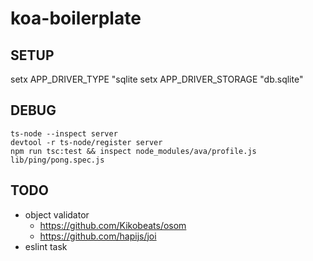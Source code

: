 koa-boilerplate
===============

SETUP
---
setx APP_DRIVER_TYPE "sqlite
setx APP_DRIVER_STORAGE "db.sqlite"

DEBUG
---
```
ts-node --inspect server
devtool -r ts-node/register server
npm run tsc:test && inspect node_modules/ava/profile.js lib/ping/pong.spec.js
```

TODO
---
* object validator
  - https://github.com/Kikobeats/osom
  - https://github.com/hapijs/joi
* eslint task
